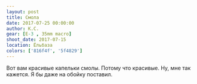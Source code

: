 ```yaml
---
layout: post
title: Смола
date: 2017-07-25 00:00:00
author: К.С.
gear: [E-3 , 35mm macro]
shoot_date: 2017-07-15
location: Ёльбаза
colors: ['816f4f', '5f4829']
---
```

Вот вам красивые капельки смолы. Потому что красивые. Ну, мне так кажется. Я бы даже на обойку поставил.
